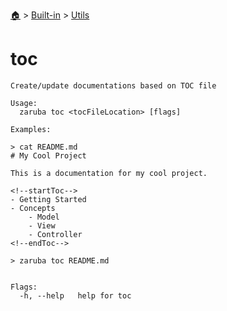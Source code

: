 <!--startTocHeader-->
[🏠](../../README.md) > [Built-in](../README.md) > [Utils](README.md)
# toc
<!--endTocHeader-->

```
Create/update documentations based on TOC file

Usage:
  zaruba toc <tocFileLocation> [flags]

Examples:

> cat README.md
# My Cool Project

This is a documentation for my cool project.

<!--startToc-->
- Getting Started
- Concepts
    - Model
    - View
    - Controller
<!--endToc-->

> zaruba toc README.md


Flags:
  -h, --help   help for toc

```

<!--startTocSubtopic-->
<!--endTocSubtopic-->